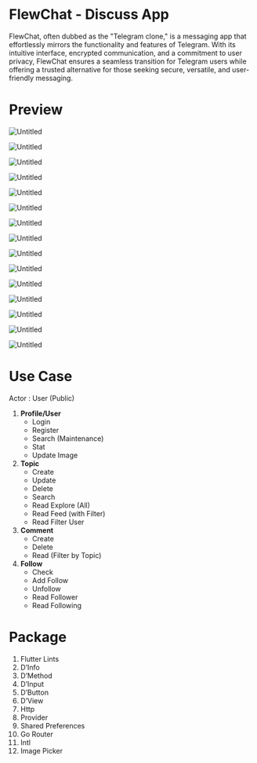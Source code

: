 # FlewChat - Discuss App

FlewChat, often dubbed as the "Telegram clone," is a messaging app that effortlessly mirrors the functionality and features of Telegram. With its intuitive interface, encrypted communication, and a commitment to user privacy, FlewChat ensures a seamless transition for Telegram users while offering a trusted alternative for those seeking secure, versatile, and user-friendly messaging.

# Preview

![Untitled](FlewChat%20-%20Discuss%20App%202d652c2e88274ddfbda4b1e3eaf54fa1/Untitled.png)

![Untitled](FlewChat%20-%20Discuss%20App%202d652c2e88274ddfbda4b1e3eaf54fa1/Untitled%201.png)

![Untitled](FlewChat%20-%20Discuss%20App%202d652c2e88274ddfbda4b1e3eaf54fa1/Untitled%202.png)

![Untitled](FlewChat%20-%20Discuss%20App%202d652c2e88274ddfbda4b1e3eaf54fa1/Untitled%203.png)

![Untitled](FlewChat%20-%20Discuss%20App%202d652c2e88274ddfbda4b1e3eaf54fa1/Untitled%204.png)

![Untitled](FlewChat%20-%20Discuss%20App%202d652c2e88274ddfbda4b1e3eaf54fa1/Untitled%205.png)

![Untitled](FlewChat%20-%20Discuss%20App%202d652c2e88274ddfbda4b1e3eaf54fa1/Untitled%206.png)

![Untitled](FlewChat%20-%20Discuss%20App%202d652c2e88274ddfbda4b1e3eaf54fa1/Untitled%207.png)

![Untitled](FlewChat%20-%20Discuss%20App%202d652c2e88274ddfbda4b1e3eaf54fa1/Untitled%208.png)

![Untitled](FlewChat%20-%20Discuss%20App%202d652c2e88274ddfbda4b1e3eaf54fa1/Untitled%209.png)

![Untitled](FlewChat%20-%20Discuss%20App%202d652c2e88274ddfbda4b1e3eaf54fa1/Untitled%2010.png)

![Untitled](FlewChat%20-%20Discuss%20App%202d652c2e88274ddfbda4b1e3eaf54fa1/Untitled%2011.png)

![Untitled](FlewChat%20-%20Discuss%20App%202d652c2e88274ddfbda4b1e3eaf54fa1/Untitled%2012.png)

![Untitled](FlewChat%20-%20Discuss%20App%202d652c2e88274ddfbda4b1e3eaf54fa1/Untitled%2013.png)

![Untitled](FlewChat%20-%20Discuss%20App%202d652c2e88274ddfbda4b1e3eaf54fa1/Untitled%2014.png)

# Use Case

Actor : User (Public)

1. **Profile/User**
    - Login
    - Register
    - Search (Maintenance)
    - Stat
    - Update Image
2. **Topic**
    - Create
    - Update
    - Delete
    - Search
    - Read Explore (All)
    - Read Feed (with Filter)
    - Read Filter User
3. **Comment**
    - Create
    - Delete
    - Read (Filter by Topic)
4. **Follow**
    - Check
    - Add Follow
    - Unfollow
    - Read Follower
    - Read Following

# Package

1. Flutter Lints
2. D’Info
3. D’Method
4. D’Input
5. D’Button
6. D’View
7. Http
8. Provider
9. Shared Preferences
10. Go Router
11. Intl
12. Image Picker
